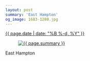 ```yaml
---
layout: post
summary: 'East Hampton'
og_image: 1683-1280.jpg
---
```


<div class="post">
 <time>
  <a href="/1683">
   {{ page.date | date: "%B %-d, %Y" }}
  </a>
 </time>
 <a href="/1683">
  <figure data-taken="10/1/2022">
   <img alt="{{ page.summary }}" sizes="(min-width: 700px) 50vw, calc(100vw - 2rem)" src="{{ site.assets_url }}/1683-640.jpg" srcset="{{ site.assets_url }}/1683-320.jpg 320w, {{ site.assets_url }}/1683-640.jpg 640w, {{ site.assets_url }}/1683-960.jpg 960w, {{ site.assets_url }}/1683-1280.jpg 1280w"/>
  </figure>
 </a>
 <span>
  East Hampton
 </span>
</div>
